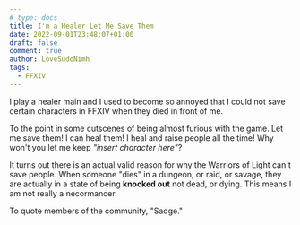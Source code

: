```yaml
---
# type: docs
title: I'm a Healer Let Me Save Them
date: 2022-09-01T23:48:07+01:00
draft: false
comment: true
author: LoveSudoNimh
tags:
  - FFXIV
---
```


I play a healer main and I used to become so annoyed that I could not save certain characters in FFXIV when they died in front of me.

<!--more-->

To the point in some cutscenes of being almost furious with the game. Let me save them! I can heal them! I heal and raise people all the time! Why won't you let me keep _"insert character here"_?

It turns out there is an actual valid reason for why the Warriors of Light can't save people. When someone "dies" in a dungeon, or raid, or savage, they are actually in a state of being **knocked out** not dead, or dying. This means I am not really a necormancer.

To quote members of the community, "Sadge."

